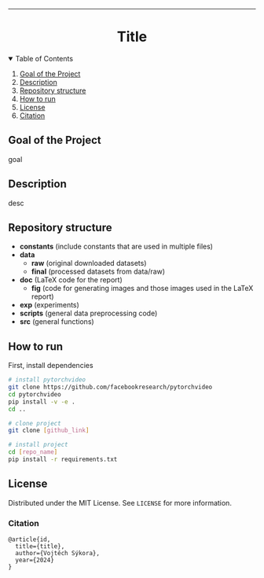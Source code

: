 <!--
## Docstrings
"""
This is an example of Google style.

Args:
    param1: This is the first param.
    param2: This is a second param.

Returns:
    This is a description of what is returned.

Raises:
    KeyError: Raises an exception.
"""

https://docs.google.com/document/d/1u-LVvFSsDFmDl7H6Y-cFUUbPc1N2QNrFJSKC9aFDCZs/edit -->

---

<div align="center">    
 
# Title
</div>

<!-- TABLE OF CONTENTS -->
<details open="open">
  <summary>Table of Contents</summary>
  <ol>
    <li><a href="#goal-of-the-project">Goal of the Project</a></li>
    <li><a href="#description">Description</a></li>
    <li><a href="#repository-structure">Repository structure</a></li>
    <li><a href="#how-to-run">How to run </a></li>
    <li><a href="#license">License</a></li>
    <li><a href="#citation">Citation</a></li>
  </ol>
</details>

<!-- <li>
      <a href="#description">Description</a>
      <ul>
        <li><a href="#dependencies">Dependencies</a></li>
        <li><a href="#installation">Installation</a></li>
      </ul>
</li> -->
 
## Goal of the Project
goal


## Description
desc

## Repository structure
- **constants** (include constants that are used in multiple files)
- **data**
  - **raw** (original downloaded datasets)
  - **final** (processed datasets from data/raw)
- **doc** (LaTeX code for the report)
  - **fig** (code for generating images and those images used in the LaTeX report)
- **exp** (experiments)
- **scripts** (general data preprocessing code)
- **src** (general functions)


## How to run   
First, install dependencies   
```bash
# install pytorchvideo
git clone https://github.com/facebookresearch/pytorchvideo
cd pytorchvideo
pip install -v -e .
cd ..

# clone project   
git clone [github_link]

# install project   
cd [repo_name]
pip install -r requirements.txt
```

## License
Distributed under the MIT License. See `LICENSE` for more information.


### Citation   
```
@article{id,
  title={title},
  author={Vojtěch Sýkora},
  year={2024}
}
```   